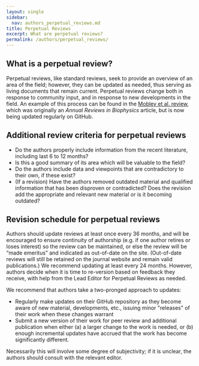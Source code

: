 ```yaml
---
layout: single
sidebar:
  nav: authors_perpetual_reviews.md
title: Perpetual Reviews
excerpt: What are perpetual reviews?
permalink: /authors/perpetual_reviews/
---
```


## What is a perpetual review?
Perpetual reviews, like standard reviews, seek to provide an overview of an area of the field; however, they can be updated as needed, thus serving as living documents that remain current.
Perpetual reviews change both in response to community input, and in response to new developments in the field.
An example of this process can be found in the [Mobley et
al. review](https://github.com/MobleyLab/benchmarksets), which was
originally an *Annual Reviews in Biophysics* article, but is now being
updated regularly on GitHub.

## Additional review criteria for perpetual reviews
* Do the authors properly include information from the recent literature, including last 6 to 12 months?
* Is this a good summary of its area which will be valuable to the field?
* Do the authors include data and viewpoints that are contradictory to their own, if these exist?
* (If a revision) Have the authors removed outdated material and qualified information that has been disproven or contradicted? Does the revision add the appropriate and relevant new material or is it becoming outdated?

## Revision schedule for perpetual reviews
Authors should update reviews at least once every 36 months, and will be encouraged to ensure continuity of authorship (e.g. if one author retires or loses interest) so the review can be maintained, or else the review will be “made emeritus” and indicated as out-of-date on the site. 
(Out-of-date reviews will still be retained on the journal website and remain valid publications.)
We recommend updating at least every 24 months. 
However, authors decide when it is time to re-version based on feedback they receive, with help from the Lead Editor for Perpetual Reviews as needed. 

We recommend that authors take a two-pronged approach to updates:
- Regularly make updates on their GitHub repository as they become aware of new material, developments, etc., issuing minor "releases" of their work when these changes warrant
- Submit a new version of their work for peer review and additional publication when either (a) a larger change to the work is needed, or (b) enough incremental updates have accrued that the work has become significantly different. 

Necessarily this will involve some degree of subjectivity; if it is unclear, the authors should consult with the relevant editor.
